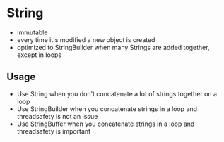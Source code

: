 # String
- immutable
- every time it's modified a new object is created
- optimized to StringBuilder when many Strings are added together, except in loops

## Usage
- Use String when you don't concatenate a lot of strings together on a loop
- Use StringBuilder when you concatenate strings in a loop and threadsafety is not an issue
- Use StringBuffer when you concatenate strings in a loop and threadsafety is important